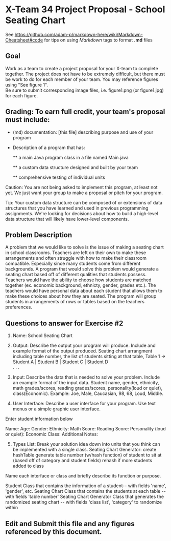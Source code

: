 # X-Team 34 Project Proposal - School Seating Chart 

See https://github.com/adam-p/markdown-here/wiki/Markdown-Cheatsheet#code for tips on using *Markdown* tags to format __.md__ files

## Goal

Work as a team to create a project proposal for your X-team to complete together.
The project does not have to be extremely difficult,
but there must be work to do for each member of your team.
You may reference figures using "See figure 1".  
Be sure to submit corresponding image files, i.e. figure1.png (or figure1.jpg) for each figure.

## Grading: To earn full credit, your team's proposal must include:

* (md) documentation: [this file] describing purpose and use of your program

* Description of a program that has:

  ** a main Java program class in a file named Main.java
  
  ** a custom data structure designed and built by your team
  
  ** comprehensive testing of individual units
  
 Caution: You are not being asked to implement this program, at least not yet. 
 We just want your group to make a proposal or pitch for your program.
 
 Tip: Your custom data structure can be composed of or extensions of data structures that you have learned and used in previous programming assignments.  We're looking for decisions about how to build a high-level data structure that will likely have lower-level components.

## Problem Description

A problem that we would like to solve is the issue of making a seating chart in school classrooms. Teachers are left on their own to make these arrangements and often struggle with how to make their classroom compatible. Especially since many students come from different backgrounds.
A program that would solve this problem would generate a seating chart based off of different qualities that students possess. Teachers would have the ability to choose how students are matched together (ex. economic background, ethnicty, gender, grades etc.). The teachers would have personal data about each student that allows them to make these choices about how they are seated. The program will group students in arrangements of rows or tables based on the teachers preferences. 

## Questions to answer for Exercise #2

1. Name: School Seating Chart



2. Output: Describe the output your program will produce.  Include and example format of the output produced.
Seating chart arrangment including table number, the list of students sitting at that table,
Table 1  ->   Student A | Student B | Student C | Student D     
   .
   .
   .
3. Input: Describe the data that is needed to solve your problem. Include an example format of the input data.
Student name, gender, ethnicity, math grades/scores, reading grades/scores, personality(loud or quiet), class(Economic).
Example: Joe, Male, Caucasian, 98, 68, Loud, Middle.  




4. User Interface: Describe a user interface for your program.  Use text menus or a simple graphic user interface.

Enter student information below

Name: 
Age: 
Gender: 
Ethnicity: 
Math Score: 
Reading Score: 
Personality (loud or quiet): 
Economic Class: 
Additional Notes: 

5. Types List: Break your solution idea down into units that you think can be implemented with a single class.
Seating Chart Generator:
 create hashTable
 generate table number (w/hash function) of student to sit at (based off of category and student fields)
 rehash if more students added to class

Name each interface or class and briefly describe its function or purpose.

Student Class that contains the information of a student-- with fields 'name', 'gender', etc.
Seating Chart Class that contains the students at each table -- with fields 'table number'
Seating Chart Generator Class that generates the randomized seating chart -- with fields 'class list', 'category' to randomize within

## Edit and Submit this file and any figures referenced by this document.

